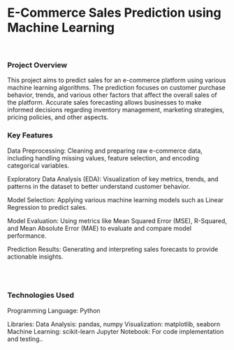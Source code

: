 <h1>E-Commerce Sales Prediction using Machine Learning</h1>
<br>

<h3>Project Overview</h3>
<p>This project aims to predict sales for an e-commerce platform using various machine learning algorithms. The prediction focuses on customer purchase behavior, trends, and various other factors that affect the overall sales of the platform. Accurate sales forecasting allows businesses to make informed decisions regarding inventory management, marketing strategies, pricing policies, and other aspects.
</p>


<h3>Key Features</h3>
<td>
  <tr>
    <p>Data Preprocessing: Cleaning and preparing raw e-commerce data, including handling missing values, feature selection, and encoding categorical variables.</p>
  </tr>
  <tr>
    <p>Exploratory Data Analysis (EDA): Visualization of key metrics, trends, and patterns in the dataset to better understand customer behavior.</p>
  </tr>
  <tr>
    <p>Model Selection: Applying various machine learning models such as Linear Regression to predict sales.</p>
  </tr>
  <tr>
    <p>Model Evaluation: Using metrics like Mean Squared Error (MSE), R-Squared, and Mean Absolute Error (MAE) to evaluate and compare model performance.</p>
  </tr>
  <tr>
    <p>Prediction Results: Generating and interpreting sales forecasts to provide actionable insights.</p>
  </tr>
</td>


<br>
<br>
<h3>Technologies Used</h3>
<td>
  <tr>
    <p>Programming Language: Python</p>
  </tr>
  <tr>
    <p>Libraries:
Data Analysis: pandas, numpy
Visualization: matplotlib, seaborn
Machine Learning: scikit-learn
Jupyter Notebook: For code implementation and testing..</p>
  </tr>
